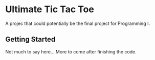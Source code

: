 # Ultimate Tic Tac Toe

A projec that could potentially be the final project for Programming I.

## Getting Started

Not much to say here... More to come after finishing the code.
